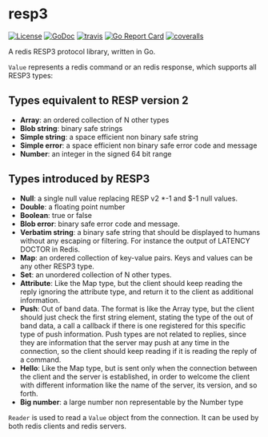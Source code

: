 # resp3

[![License](https://img.shields.io/:license-apache%202-blue.svg)](https://opensource.org/licenses/Apache-2.0) [![GoDoc](https://godoc.org/github.com/smallnest/resp3?status.png)](http://godoc.org/github.com/smallnest/resp3)  [![travis](https://travis-ci.org/smallnest/resp3.svg?branch=master)](https://travis-ci.org/smallnest/resp3) [![Go Report Card](https://goreportcard.com/badge/github.com/smallnest/resp3)](https://goreportcard.com/report/github.com/smallnest/resp3) [![coveralls](https://coveralls.io/repos/smallnest/resp3/badge.svg?branch=master&service=github)](https://coveralls.io/github/smallnest/resp3?branch=master) 

A redis RESP3 protocol library, written in Go.

`Value` represents a redis command or an redis response, which supports all RESP3 types:

## Types equivalent to RESP version 2

- **Array**: an ordered collection of N other types
- **Blob string**: binary safe strings
- **Simple string**: a space efficient non binary safe string
- **Simple error**: a space efficient non binary safe error code and message
- **Number**: an integer in the signed 64 bit range

## Types introduced by RESP3

- **Null**: a single null value replacing RESP v2 *-1 and $-1 null values.
- **Double**: a floating point number
- **Boolean**: true or false
- **Blob error**: binary safe error code and message.
- **Verbatim string**: a binary safe string that should be displayed to humans without any escaping or filtering. For instance the output of LATENCY DOCTOR in Redis.
- **Map**: an ordered collection of key-value pairs. Keys and values can be any other RESP3 type.
- **Set**: an unordered collection of N other types.
- **Attribute**: Like the Map type, but the client should keep reading the reply ignoring the attribute type, and return it to the client as additional information.
- **Push**: Out of band data. The format is like the Array type, but the client should just check the first string element, stating the type of the out of band data, a call a callback if there is one registered for this specific type of push information. Push types are not related to replies, since they are information that the server may push at any time in the connection, so the client should keep reading if it is reading the reply of a command.
- **Hello**: Like the Map type, but is sent only when the connection between the client and the server is established, in order to welcome the client with different information like the name of the server, its version, and so forth.
- **Big number**: a large number non representable by the Number type

`Reader` is used to read a `Value` object from the connection. It can be used by both redis clients and redis servers.